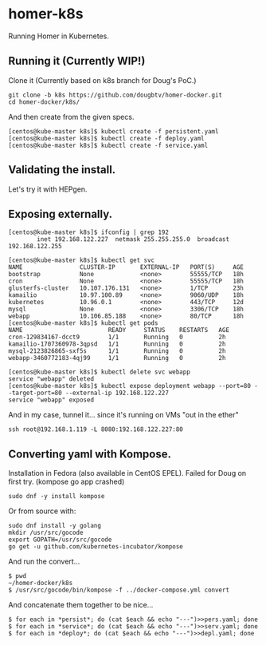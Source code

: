 # homer-k8s

Running Homer in Kubernetes.

## Running it (Currently WIP!)

Clone it (Currently based on k8s branch for Doug's PoC.)

```
git clone -b k8s https://github.com/dougbtv/homer-docker.git
cd homer-docker/k8s/
```

And then create from the given specs.

```
[centos@kube-master k8s]$ kubectl create -f persistent.yaml 
[centos@kube-master k8s]$ kubectl create -f deploy.yaml 
[centos@kube-master k8s]$ kubectl create -f service.yaml 
```

## Validating the install.

Let's try it with HEPgen.



## Exposing externally.

```
[centos@kube-master k8s]$ ifconfig | grep 192
        inet 192.168.122.227  netmask 255.255.255.0  broadcast 192.168.122.255

[centos@kube-master k8s]$ kubectl get svc
NAME                CLUSTER-IP       EXTERNAL-IP   PORT(S)     AGE
bootstrap           None             <none>        55555/TCP   18h
cron                None             <none>        55555/TCP   18h
glusterfs-cluster   10.107.176.131   <none>        1/TCP       23h
kamailio            10.97.100.89     <none>        9060/UDP    18h
kubernetes          10.96.0.1        <none>        443/TCP     12d
mysql               None             <none>        3306/TCP    18h
webapp              10.106.85.188    <none>        80/TCP      18h
[centos@kube-master k8s]$ kubectl get pods
NAME                        READY     STATUS    RESTARTS   AGE
cron-129834167-dcct9        1/1       Running   0          2h
kamailio-1707360978-3qpsd   1/1       Running   0          2h
mysql-2123826865-sxf5s      1/1       Running   0          2h
webapp-3460772183-4qj99     1/1       Running   0          2h

[centos@kube-master k8s]$ kubectl delete svc webapp
service "webapp" deleted
[centos@kube-master k8s]$ kubectl expose deployment webapp --port=80 --target-port=80 --external-ip 192.168.122.227
service "webapp" exposed
```

And in my case, tunnel it... since it's running on VMs "out in the ether"

    ssh root@192.168.1.119 -L 8080:192.168.122.227:80



## Converting yaml with Kompose.

Installation in Fedora (also available in CentOS EPEL). Failed for Doug on first try. (kompose go app crashed)

```
sudo dnf -y install kompose
```

Or from source with:

```
sudo dnf install -y golang
mkdir /usr/src/gocode
export GOPATH=/usr/src/gocode
go get -u github.com/kubernetes-incubator/kompose
```

And run the convert...

```
$ pwd
~/homer-docker/k8s
$ /usr/src/gocode/bin/kompose -f ../docker-compose.yml convert
```

And concatenate them together to be nice...

```
$ for each in *persist*; do (cat $each && echo "---")>>pers.yaml; done
$ for each in *service*; do (cat $each && echo "---")>>serv.yaml; done
$ for each in *deploy*; do (cat $each && echo "---")>>depl.yaml; done
```


